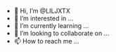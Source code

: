 - 👋 Hi, I’m @LILJXTX
- 👀 I’m interested in ...
- 🌱 I’m currently learning ...
- 💞️ I’m looking to collaborate on ...
- 📫 How to reach me ...

<!---
LILJXTX/LILJXTX is a ✨ special ✨ repository because its `README.md` (this file) appears on your GitHub profile.
You can click the Preview link to take a look at your changes.
--->
